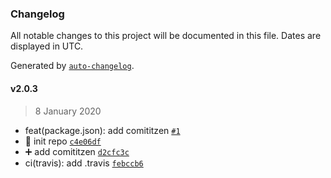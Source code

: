 ### Changelog

All notable changes to this project will be documented in this file. Dates are displayed in UTC.

Generated by [`auto-changelog`](https://github.com/CookPete/auto-changelog).

#### v2.0.3

> 8 January 2020

- feat(package.json): add comititzen [`#1`](https://github.com/Simon-Bin/vuepress-starter/issues/1)
- :tada: init repo [`c4e06df`](https://github.com/Simon-Bin/vuepress-starter/commit/c4e06dfe479a3d42ddccc9046ceb9b24e2279f50)
- :heavy_plus_sign: add comititzen [`d2cfc3c`](https://github.com/Simon-Bin/vuepress-starter/commit/d2cfc3cbc388d518ba1b8a73f68612cb91aa9237)
- ci(travis): add .travis [`febccb6`](https://github.com/Simon-Bin/vuepress-starter/commit/febccb6b8d52d1590d9fb1acb7ed864a35fd299d)
